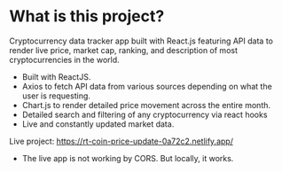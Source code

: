 # What is this project?

Cryptocurrency data tracker app built with React.js featuring API data to render live price, market cap, ranking, and description of most cryptocurrencies in the world.

- Built with ReactJS.
- Axios to fetch API data from various sources depending on what the user is requesting.
- Chart.js to render detailed price movement across the entire month.
- Detailed search and filtering of any cryptocurrency via react hooks
- Live and constantly updated market data.

Live project: https://rt-coin-price-update-0a72c2.netlify.app/

* The live app is not working by CORS. But locally, it works.
